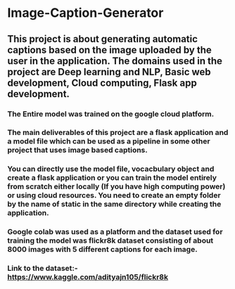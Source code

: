 # Image-Caption-Generator

## This project is about generating automatic captions based on the image uploaded by the user in the application. The domains used in the project are Deep learning and NLP, Basic web development, Cloud computing, Flask app development.

### The Entire model was trained on the google cloud platform.

### The main deliverables of this project are a flask application and a model file which can be used as a pipeline in some other project that uses image based captions.

### You can directly use the model file, vocacbulary object and create a flask application or you can train the model entirely from scratch either locally (If you have high computing power) or using cloud resources. You need to create an empty folder by the name of static in the same directory while creating the application.

### Google colab was used as a platform and the dataset used for training the model was flickr8k dataset consisting of about 8000 images with 5 different captions for each image.

### Link to the dataset:- https://www.kaggle.com/adityajn105/flickr8k


